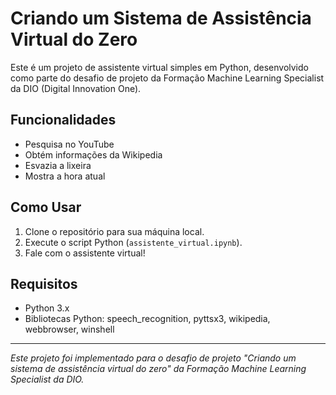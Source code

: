 # Criando um Sistema de Assistência Virtual do Zero

Este é um projeto de assistente virtual simples em Python, desenvolvido como parte do desafio de projeto da Formação Machine Learning Specialist da DIO (Digital Innovation One).

## Funcionalidades

- Pesquisa no YouTube
- Obtém informações da Wikipedia
- Esvazia a lixeira
- Mostra a hora atual

## Como Usar

1. Clone o repositório para sua máquina local.
2. Execute o script Python (`assistente_virtual.ipynb`).
3. Fale com o assistente virtual!

## Requisitos

- Python 3.x
- Bibliotecas Python: speech_recognition, pyttsx3, wikipedia, webbrowser, winshell

---

*Este projeto foi implementado para o desafio de projeto "Criando um sistema de assistência virtual do zero" da Formação Machine Learning Specialist da DIO.*
